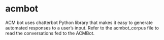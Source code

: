 # acmbot
ACM bot uses chatterbot Python library that makes it easy to generate automated responses to a user’s input. 
Refer to the acmbot_corpus file to read the conversations fed to the ACMBot.
